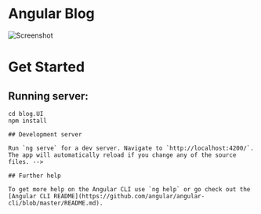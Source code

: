 # Angular Blog

![Screenshot](https://i.ibb.co/s9PCYSw/2019-10-26-1-39-48.jpg)

# Get Started

## Running server:

```
cd blog.UI
npm install

## Development server

Run `ng serve` for a dev server. Navigate to `http://localhost:4200/`. The app will automatically reload if you change any of the source files. -->

## Further help

To get more help on the Angular CLI use `ng help` or go check out the [Angular CLI README](https://github.com/angular/angular-cli/blob/master/README.md).

